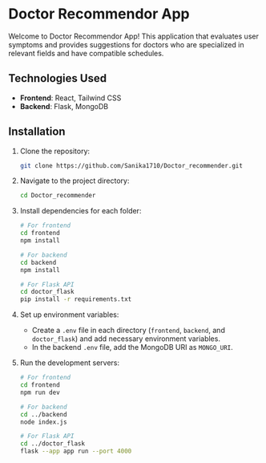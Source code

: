 # Doctor Recommendor App

Welcome to Doctor Recommendor App! This application that evaluates user symptoms and provides suggestions for doctors who are specialized in relevant fields and have compatible schedules.

## Technologies Used

- **Frontend**: React, Tailwind CSS
- **Backend**: Flask, MongoDB

## Installation

1. Clone the repository:

    ```bash
    git clone https://github.com/Sanika1710/Doctor_recommender.git
    ```

2. Navigate to the project directory:

    ```bash
    cd Doctor_recommender
    ```

3. Install dependencies for each folder:

    ```bash
    # For frontend
    cd frontend
    npm install

    # For backend
    cd backend
    npm install

    # For Flask API
    cd doctor_flask
    pip install -r requirements.txt
    ```

4. Set up environment variables:

    - Create a `.env` file in each directory (`frontend`, `backend`, and `doctor_flask`) and add necessary environment variables.
    - In the backend `.env` file, add the MongoDB URI as `MONGO_URI`.

5. Run the development servers:

    ```bash
    # For frontend
    cd frontend
    npm run dev

    # For backend
    cd ../backend
    node index.js

    # For Flask API
    cd ../doctor_flask
    flask --app app run --port 4000
    ```


    


